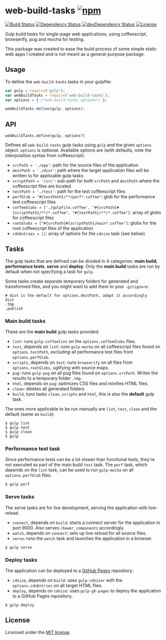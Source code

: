 # web-build-tasks [![npm](https://img.shields.io/npm/v/web-build-tasks.svg)](https://www.npmjs.com/package/web-build-tasks)

[![Build Status](https://travis-ci.org/jordao76/web-build-tasks.svg)](https://travis-ci.org/jordao76/web-build-tasks)
[![Dependency Status](https://david-dm.org/jordao76/web-build-tasks.svg)](https://david-dm.org/jordao76/web-build-tasks)
[![devDependency Status](https://david-dm.org/jordao76/web-build-tasks/dev-status.svg)](https://david-dm.org/jordao76/web-build-tasks#info=devDependencies)
[![License](http://img.shields.io/:license-mit-blue.svg)](https://github.com/jordao76/web-build-tasks/blob/master/LICENSE.txt)

Gulp build tasks for single-page web applications, using coffeescript, browserify, pug and mocha for testing.

This package was created to ease the build process of some simple static web apps I created and is not meant as a general-purpose package.

## Usage

To define the `web-build-tasks` tasks in your gulpfile:

``` javascript
var gulp = require('gulp');
var webBuildTasks = require('web-build-tasks');
var options = { /*web-build-tasks options*/ };

webBuildTasks.define(gulp, options);
```

## API

```
webBuildTasks.define(gulp, options?)
```

Defines all `web-build-tasks` gulp tasks using `gulp` and the given `options` object. `options` is optional. Available options are (with defaults, note the interpolation syntax from coffeescript):

* `srcPath = './app'`: path for the source files of the application
* `destPath = './dist'`: path where the target application files will be written to for applicable gulp tasks
* `scriptPath = '/src'`: sub-path for both `srcPath` and `destPath` where the coffeescript files are located
* `testPath = './test'`: path for the test coffeescript files
* `perfGlob = "#{testPath}/**/perf*.coffee"`: glob for the performance test coffeescript files
* `coffeeGlobs = ['./gulpfile.coffee', "#{srcPath}#{scriptPath}/**/*.coffee", "#{testPath}/**/*.coffee"]`: array of globs for coffeescript files
* `rootGlobs = ["#{srcPath}#{scriptPath}/main*.coffee"]`: globs for the root coffeescript files of the application
* `cdnEntries = []`: array of options for the `cdnize` task (see below)

## Tasks

The gulp tasks that are defined can be divided in 4 categories: __main build__, __performance tests__, __serve__ and __deploy__. Only the __main build__ tasks are run by default when not specifying a task for `gulp`.

Some tasks create separate temporary folders for generated and transformed files, and you might want to add them to your `.gitignore`:

```
# dist is the default for options.destPath, adapt it accordingly
dist
.tmp
.publish
```

### Main build tasks

These are the __main build__ gulp tasks provided:

* `lint`: runs `gulp-coffeelint` on the `options.coffeeGlobs` files.
* `test`, depends on `lint`: runs `gulp-mocha` on all coffeescript files found on `options.testPath`, _excluding_ all performance test files from `options.perfGlob`.
* `scripts`, depends on `test`: runs `browserify` on all files from `options.rootGlobs`, uglifying with source maps.
* `pug`: runs `gulp-pug` on all pug files found on `options.srcPath`. Writes the results to a temporary folder `.tmp`.
* `html`, depends on `pug`: optimizes CSS files and minifies HTML files.
* `clean`: deletes all generated folders
* `build`, tuns tasks `clean`, `scripts` and `html`, this is also the __default__ gulp task.

The ones more applicable to be run manually are `lint`, `test`, `clean` and the default (same as `build`):

```
$ gulp lint
$ gulp test
$ gulp clean
$ gulp
```

### Performance test task

Since performance tests can be a lot slower than functional tests, they're not executed as part of the main build `test` task. The `perf` task, which depends on the `lint` task, can be used to run `gulp-mocha` on all `options.perfGlob` files.

```
$ gulp perf
```

### Serve tasks

The serve tasks are for live development, serving the application with live-reload.

* `connect`, depends on `build`: starts a connect server for the application in port 9000. Also serves `/bower_components` accordingly.
* `watch`, depends on `connect`: sets up live-reload for all source files.
* `serve`: runs the `watch` task and launches the application in a browser.

```
$ gulp serve
```

### Deploy tasks

The application can be deployed to a [GitHub Pages](https://pages.github.com/) repository:

* `cdnize`, depends on `build`: uses `gulp-cdnizer` with the `options.cdnEntries` on all target HTML files.
* `deploy`, depends on `cdnize`: uses `gulp-gh-pages` to deploy the application to a GitHub Pages repository.

```
$ gulp deploy
```

## License

Licensed under the [MIT license](https://github.com/jordao76/web-build-tasks/blob/master/LICENSE.txt).
